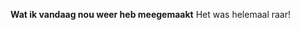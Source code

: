 


**Wat ik vandaag nou weer heb meegemaakt**
Het was helemaal raar!
<!--stackedit_data:
eyJoaXN0b3J5IjpbMjcwODUwOTEwXX0=
-->

